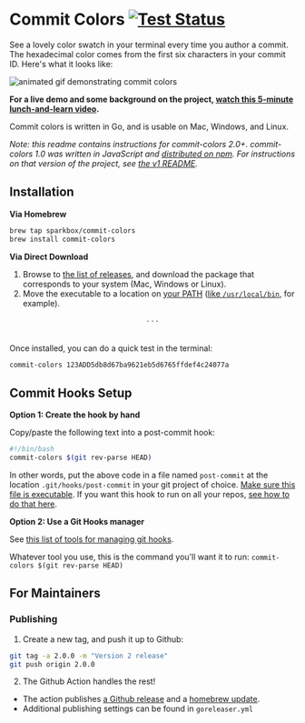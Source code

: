 # Commit Colors [![Test Status](https://github.com/sparkbox/commit-colors/workflows/Tests/badge.svg)](https://github.com/sparkbox/commit-colors/actions?workflow=Tests)

See a lovely color swatch in your terminal every time you author a commit. The hexadecimal color comes from the first six characters in your commit ID. Here's what it looks like:

![animated gif demonstrating commit colors](https://raw.githubusercontent.com/sparkbox/commit-colors/master/demo.gif)

**For a live demo and some background on the project, [watch this 5-minute lunch-and-learn video](https://www.youtube.com/watch?v=thEIw-sxfZM).**

Commit colors is written in Go, and is usable on Mac, Windows, and Linux.

*Note: this readme contains instructions for commit-colors 2.0+. commit-colors 1.0 was written in JavaScript and [distributed on npm](https://www.npmjs.com/package/@sparkbox/commit-colors). For instructions on that version of the project, see [the v1 README](https://github.com/sparkbox/commit-colors/tree/76a6b46fed76aeb5e1c813d86ead5185ee1e5cc1).*

## Installation

**Via Homebrew**

```bash
brew tap sparkbox/commit-colors
brew install commit-colors
```

**Via Direct Download**

1. Browse to [the list of releases](https://github.com/sparkbox/commit-colors/releases), and download the package that corresponds to your system (Mac, Windows or Linux).
2. Move the executable to a location on [your PATH](https://superuser.com/a/284351/193516) ([like `/usr/local/bin`](https://superuser.com/q/7150/193516), for example).

<div align="center">· · ·</div></br>

Once installed, you can do a quick test in the terminal:

```bash
commit-colors 123ADD5db8d67ba9621eb5d6765ffdef4c24077a
```

## Commit Hooks Setup

**Option 1: Create the hook by hand**

Copy/paste the following text into a post-commit hook:

```bash
#!/bin/bash
commit-colors $(git rev-parse HEAD)
```

In other words, put the above code in a file named `post-commit` at the location `.git/hooks/post-commit` in your git project of choice. [Make sure this file is executable](https://stackoverflow.com/a/14208849/1154642). If you want this hook to run on all your repos, [see how to do that here](https://stackoverflow.com/q/2293498/1154642).

**Option 2: Use a Git Hooks manager**

See [this list of tools for managing git hooks](https://github.com/aitemr/awesome-git-hooks#tools).

Whatever tool you use, this is the command you'll want it to run: `commit-colors $(git rev-parse HEAD)`

## For Maintainers

### Publishing

1. Create a new tag, and push it up to Github:

```bash
git tag -a 2.0.0 -m "Version 2 release"
git push origin 2.0.0
```

2. The Github Action handles the rest!
  - The action publishes [a Github release](https://github.com/sparkbox/commit-colors/releases) and a [homebrew update](https://github.com/sparkbox/homebrew-commit-colors).
  - Additional publishing settings can be found in `goreleaser.yml`



